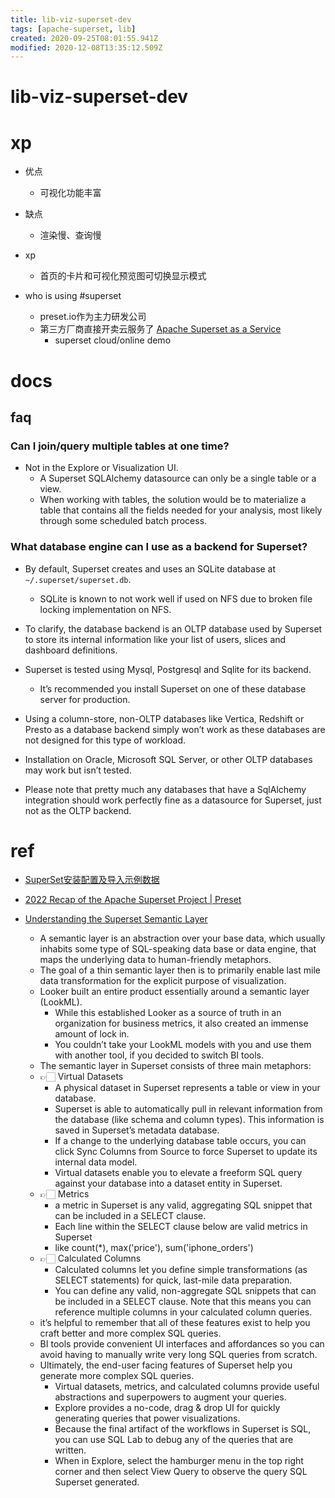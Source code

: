 ```yaml
---
title: lib-viz-superset-dev
tags: [apache-superset, lib]
created: 2020-09-25T08:01:55.941Z
modified: 2020-12-08T13:35:12.509Z
---
```


# lib-viz-superset-dev

# xp

- 优点
  - 可视化功能丰富
- 缺点
  - 渲染慢、查询慢

- xp
  - 首页的卡片和可视化预览图可切换显示模式

- who is using #superset
  - preset.io作为主力研发公司
  - 第三方厂商直接开卖云服务了 [Apache Superset as a Service](https://pushmetrics.io/apache-superset)
    - superset cloud/online demo
# docs

## faq

### Can I join/query multiple tables at one time?

- Not in the Explore or Visualization UI. 
  - A Superset SQLAlchemy datasource can only be a single table or a view.
  - When working with tables, the solution would be to materialize a table that contains all the fields needed for your analysis, most likely through some scheduled batch process.

### What database engine can I use as a backend for Superset?

- By default, Superset creates and uses an SQLite database at `~/.superset/superset.db`. 
  - SQLite is known to not work well if used on NFS due to broken file locking implementation on NFS.

- To clarify, the database backend is an OLTP database used by Superset to store its internal information like your list of users, slices and dashboard definitions.
- Superset is tested using Mysql, Postgresql and Sqlite for its backend. 
  - It’s recommended you install Superset on one of these database server for production.
- Using a column-store, non-OLTP databases like Vertica, Redshift or Presto as a database backend simply won’t work as these databases are not designed for this type of workload. 
- Installation on Oracle, Microsoft SQL Server, or other OLTP databases may work but isn’t tested.
- Please note that pretty much any databases that have a SqlAlchemy integration should work perfectly fine as a datasource for Superset, just not as the OLTP backend.
# ref


- [SuperSet安装配置及导入示例数据](https://iminto.github.io/post/superset%E5%AE%89%E8%A3%85/)

- [2022 Recap of the Apache Superset Project | Preset](https://preset.io/blog/2022-visual-recap-of-the-apache-superset-project/)

- [Understanding the Superset Semantic Layer](https://preset.io/blog/understanding-superset-semantic-layer/)
  - A semantic layer is an abstraction over your base data, which usually inhabits some type of SQL-speaking data base or data engine, that maps the underlying data to human-friendly metaphors.
  - The goal of a thin semantic layer then is to primarily enable last mile data transformation for the explicit purpose of visualization.
  - Looker built an entire product essentially around a semantic layer (LookML). 
    - While this established Looker as a source of truth in an organization for business metrics, it also created an immense amount of lock in. 
    - You couldn’t take your LookML models with you and use them with another tool, if you decided to switch BI tools.
  - The semantic layer in Superset consists of three main metaphors:
  - 👉🏻️ Virtual Datasets
    - A physical dataset in Superset represents a table or view in your database. 
    - Superset is able to automatically pull in relevant information from the database (like schema and column types). This information is saved in Superset’s metadata database. 
    - If a change to the underlying database table occurs, you can click Sync Columns from Source to force Superset to update its internal data model.
    - Virtual datasets enable you to elevate a freeform SQL query against your database into a dataset entity in Superset. 
  - 👉🏻️ Metrics
    - a metric in Superset is any valid, aggregating SQL snippet that can be included in a SELECT clause. 
    - Each line within the SELECT clause below are valid metrics in Superset
    - like count(*), max('price'), sum('iphone_orders')
  - 👉🏻️ Calculated Columns
    - Calculated columns let you define simple transformations (as SELECT statements) for quick, last-mile data preparation.
    - You can define any valid, non-aggregate SQL snippets that can be included in a SELECT clause. Note that this means you can reference multiple columns in your calculated column queries.
  - it’s helpful to remember that all of these features exist to help you craft better and more complex SQL queries. 
  - BI tools provide convenient UI interfaces and affordances so you can avoid having to manually write very long SQL queries from scratch.
  - Ultimately, the end-user facing features of Superset  help you generate more complex SQL queries.
    - Virtual datasets, metrics, and calculated columns provide useful abstractions and superpowers to augment your queries.
    - Explore provides a no-code, drag & drop UI for quickly generating queries that power visualizations.
    - Because the final artifact of the workflows in Superset is SQL, you can use SQL Lab to debug any of the queries that are written. 
    - When in Explore, select the hamburger menu in the top right corner and then select View Query to observe the query SQL Superset generated.

